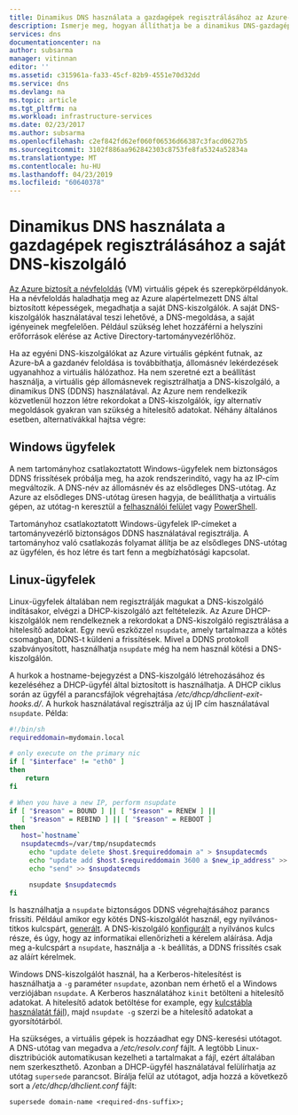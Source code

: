 ```yaml
---
title: Dinamikus DNS használata a gazdagépek regisztrálásához az Azure-ban |} A Microsoft Docs
description: Ismerje meg, hogyan állíthatja be a dinamikus DNS-gazdagépek regisztrálásához a saját DNS-kiszolgálókat.
services: dns
documentationcenter: na
author: subsarma
manager: vitinnan
editor: ''
ms.assetid: c315961a-fa33-45cf-82b9-4551e70d32dd
ms.service: dns
ms.devlang: na
ms.topic: article
ms.tgt_pltfrm: na
ms.workload: infrastructure-services
ms.date: 02/23/2017
ms.author: subsarma
ms.openlocfilehash: c2ef842fd62ef060f06536d66387c3facd0627b5
ms.sourcegitcommit: 3102f886aa962842303c8753fe8fa5324a52834a
ms.translationtype: MT
ms.contentlocale: hu-HU
ms.lasthandoff: 04/23/2019
ms.locfileid: "60640378"
---
```

# <a name="use-dynamic-dns-to-register-hostnames-in-your-own-dns-server"></a>Dinamikus DNS használata a gazdagépek regisztrálásához a saját DNS-kiszolgáló

[Az Azure biztosít a névfeloldás](virtual-networks-name-resolution-for-vms-and-role-instances.md) (VM) virtuális gépek és szerepkörpéldányok. Ha a névfeloldás haladhatja meg az Azure alapértelmezett DNS által biztosított képességek, megadhatja a saját DNS-kiszolgálók. A saját DNS-kiszolgálók használatával teszi lehetővé, a DNS-megoldása, a saját igényeinek megfelelően. Például szükség lehet hozzáférni a helyszíni erőforrások elérése az Active Directory-tartományvezérlőhöz.

Ha az egyéni DNS-kiszolgálókat az Azure virtuális gépként futnak, az Azure-bA a gazdanév feloldása is továbbíthatja, állomásnév lekérdezések ugyanahhoz a virtuális hálózathoz. Ha nem szeretné ezt a beállítást használja, a virtuális gép állomásnevek regisztrálhatja a DNS-kiszolgáló, a dinamikus DNS (DDNS) használatával. Az Azure nem rendelkezik közvetlenül hozzon létre rekordokat a DNS-kiszolgálók, így alternatív megoldások gyakran van szükség a hitelesítő adatokat. Néhány általános esetben, alternatívákkal hajtsa végre:

## <a name="windows-clients"></a>Windows ügyfelek
A nem tartományhoz csatlakoztatott Windows-ügyfelek nem biztonságos DDNS frissítések próbálja meg, ha azok rendszerindító, vagy ha az IP-cím megváltozik. A DNS-név az állomásnév és az elsődleges DNS-utótag. Az Azure az elsődleges DNS-utótag üresen hagyja, de beállíthatja a virtuális gépen, az utótag-n keresztül a [felhasználói felület](https://technet.microsoft.com/library/cc794784.aspx) vagy [PowerShell](/powershell/module/dnsclient/set-dnsclient).

Tartományhoz csatlakoztatott Windows-ügyfelek IP-címeket a tartományvezérlő biztonságos DDNS használatával regisztrálja. A tartományhoz való csatlakozás folyamat állítja be az elsődleges DNS-utótag az ügyfélen, és hoz létre és tart fenn a megbízhatósági kapcsolat.

## <a name="linux-clients"></a>Linux-ügyfelek
Linux-ügyfelek általában nem regisztrálják magukat a DNS-kiszolgáló indításakor, elvégzi a DHCP-kiszolgáló azt feltételezik. Az Azure DHCP-kiszolgálók nem rendelkeznek a rekordokat a DNS-kiszolgáló regisztrálása a hitelesítő adatokat. Egy nevű eszközzel `nsupdate`, amely tartalmazza a kötés csomagban, DDNS-t küldeni a frissítések. Mivel a DDNS protokoll szabványosított, használhatja `nsupdate` még ha nem használ kötési a DNS-kiszolgálón.

A hurkok a hostname-bejegyzést a DNS-kiszolgáló létrehozásához és kezeléséhez a DHCP-ügyfél által biztosított is használhatja. A DHCP ciklus során az ügyfél a parancsfájlok végrehajtása */etc/dhcp/dhclient-exit-hooks.d/*. A hurkok használatával regisztrálja az új IP cím használatával `nsupdate`. Példa:

```bash
#!/bin/sh
requireddomain=mydomain.local

# only execute on the primary nic
if [ "$interface" != "eth0" ]
then
    return
fi

# When you have a new IP, perform nsupdate
if [ "$reason" = BOUND ] || [ "$reason" = RENEW ] ||
   [ "$reason" = REBIND ] || [ "$reason" = REBOOT ]
then
   host=`hostname`
   nsupdatecmds=/var/tmp/nsupdatecmds
     echo "update delete $host.$requireddomain a" > $nsupdatecmds
     echo "update add $host.$requireddomain 3600 a $new_ip_address" >> $nsupdatecmds
     echo "send" >> $nsupdatecmds

     nsupdate $nsupdatecmds
fi
```

Is használhatja a `nsupdate` biztonságos DDNS végrehajtásához parancs frissíti. Például amikor egy kötés DNS-kiszolgálót használ, egy nyilvános-titkos kulcspárt, [generált](http://linux.yyz.us/nsupdate/). A DNS-kiszolgáló [konfigurált](http://linux.yyz.us/dns/ddns-server.html) a nyilvános kulcs része, és úgy, hogy az informatikai ellenőrizheti a kérelem aláírása. Adja meg a-kulcspárt a `nsupdate`, használja a `-k` beállítás, a DDNS frissítés csak az aláírt kérelmek.

Windows DNS-kiszolgálót használ, ha a Kerberos-hitelesítést is használhatja a `-g` paraméter `nsupdate`, azonban nem érhető el a Windows verziójában `nsupdate`. A Kerberos használatához `kinit` betölteni a hitelesítő adatokat. A hitelesítő adatok betöltése for example, egy [kulcstábla használatát fájl](https://www.itadmintools.com/2011/07/creating-kerberos-keytab-files.html)), majd `nsupdate -g` szerzi be a hitelesítő adatokat a gyorsítótárból.

Ha szükséges, a virtuális gépek is hozzáadhat egy DNS-keresési utótagot. A DNS-utótag van megadva a */etc/resolv.conf* fájlt. A legtöbb Linux-disztribúciók automatikusan kezelheti a tartalmakat a fájl, ezért általában nem szerkeszthető. Azonban a DHCP-ügyfél használatával felülírhatja az utótag `supersede` parancsot. Bírálja felül az utótagot, adja hozzá a következő sort a */etc/dhcp/dhclient.conf* fájlt:

```
supersede domain-name <required-dns-suffix>;
```
